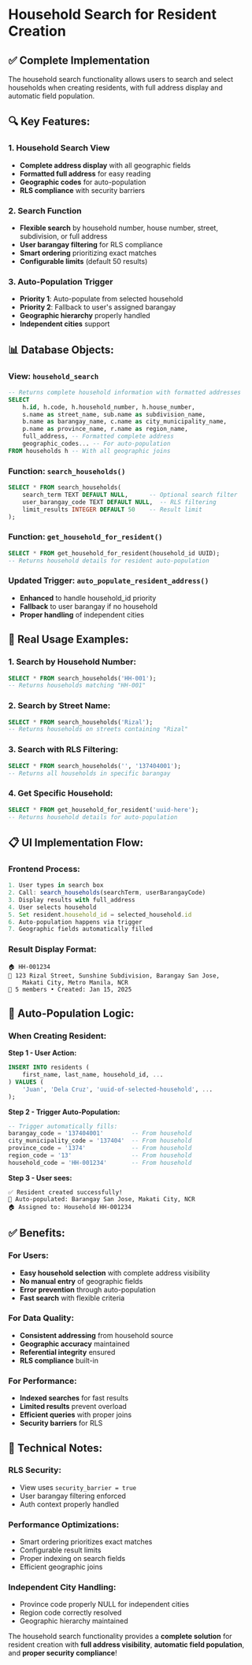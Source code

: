 # Household Search for Resident Creation

## ✅ **Complete Implementation**

The household search functionality allows users to search and select households when creating residents, with full address display and automatic field population.

## 🔍 **Key Features:**

### **1. Household Search View**
- **Complete address display** with all geographic fields
- **Formatted full address** for easy reading
- **Geographic codes** for auto-population
- **RLS compliance** with security barriers

### **2. Search Function**
- **Flexible search** by household number, house number, street, subdivision, or full address
- **User barangay filtering** for RLS compliance
- **Smart ordering** prioritizing exact matches
- **Configurable limits** (default 50 results)

### **3. Auto-Population Trigger**
- **Priority 1**: Auto-populate from selected household
- **Priority 2**: Fallback to user's assigned barangay
- **Geographic hierarchy** properly handled
- **Independent cities** support

## 📊 **Database Objects:**

### **View: `household_search`**
```sql
-- Returns complete household information with formatted addresses
SELECT 
    h.id, h.code, h.household_number, h.house_number,
    s.name as street_name, sub.name as subdivision_name,
    b.name as barangay_name, c.name as city_municipality_name,
    p.name as province_name, r.name as region_name,
    full_address, -- Formatted complete address
    geographic_codes... -- For auto-population
FROM households h -- With all geographic joins
```

### **Function: `search_households()`**
```sql
SELECT * FROM search_households(
    search_term TEXT DEFAULT NULL,      -- Optional search filter
    user_barangay_code TEXT DEFAULT NULL,  -- RLS filtering
    limit_results INTEGER DEFAULT 50    -- Result limit
);
```

### **Function: `get_household_for_resident()`**
```sql
SELECT * FROM get_household_for_resident(household_id UUID);
-- Returns household details for resident auto-population
```

### **Updated Trigger: `auto_populate_resident_address()`**
- **Enhanced** to handle household_id priority
- **Fallback** to user barangay if no household
- **Proper handling** of independent cities

## 🎯 **Real Usage Examples:**

### **1. Search by Household Number:**
```sql
SELECT * FROM search_households('HH-001');
-- Returns households matching "HH-001"
```

### **2. Search by Street Name:**
```sql
SELECT * FROM search_households('Rizal');
-- Returns households on streets containing "Rizal"
```

### **3. Search with RLS Filtering:**
```sql
SELECT * FROM search_households('', '137404001');
-- Returns all households in specific barangay
```

### **4. Get Specific Household:**
```sql
SELECT * FROM get_household_for_resident('uuid-here');
-- Returns household details for auto-population
```

## 📋 **UI Implementation Flow:**

### **Frontend Process:**
```javascript
1. User types in search box
2. Call: search_households(searchTerm, userBarangayCode)
3. Display results with full_address
4. User selects household
5. Set resident.household_id = selected_household.id
6. Auto-population happens via trigger
7. Geographic fields automatically filled
```

### **Result Display Format:**
```
🏠 HH-001234
📍 123 Rizal Street, Sunshine Subdivision, Barangay San Jose, 
    Makati City, Metro Manila, NCR
👥 5 members • Created: Jan 15, 2025
```

## 🎯 **Auto-Population Logic:**

### **When Creating Resident:**

**Step 1 - User Action:**
```sql
INSERT INTO residents (
    first_name, last_name, household_id, ...
) VALUES (
    'Juan', 'Dela Cruz', 'uuid-of-selected-household', ...
);
```

**Step 2 - Trigger Auto-Population:**
```sql
-- Trigger automatically fills:
barangay_code = '137404001'        -- From household
city_municipality_code = '137404'  -- From household  
province_code = '1374'             -- From household
region_code = '13'                 -- From household
household_code = 'HH-001234'       -- From household
```

**Step 3 - User sees:**
```
✅ Resident created successfully!
📍 Auto-populated: Barangay San Jose, Makati City, NCR
🏠 Assigned to: Household HH-001234
```

## ✅ **Benefits:**

### **For Users:**
- **Easy household selection** with complete address visibility
- **No manual entry** of geographic fields
- **Error prevention** through auto-population
- **Fast search** with flexible criteria

### **For Data Quality:**
- **Consistent addressing** from household source
- **Geographic accuracy** maintained
- **Referential integrity** ensured
- **RLS compliance** built-in

### **For Performance:**
- **Indexed searches** for fast results
- **Limited results** prevent overload
- **Efficient queries** with proper joins
- **Security barriers** for RLS

## 🔧 **Technical Notes:**

### **RLS Security:**
- View uses `security_barrier = true`
- User barangay filtering enforced
- Auth context properly handled

### **Performance Optimizations:**
- Smart ordering prioritizes exact matches
- Configurable result limits
- Proper indexing on search fields
- Efficient geographic joins

### **Independent City Handling:**
- Province code properly NULL for independent cities
- Region code correctly resolved
- Geographic hierarchy maintained

The household search functionality provides a **complete solution** for resident creation with **full address visibility**, **automatic field population**, and **proper security compliance**!